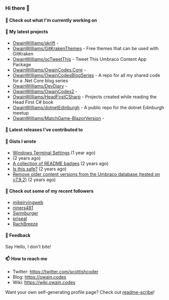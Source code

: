 ### Hi there 👋

#### 👷 Check out what I'm currently working on


#### 🌱 My latest projects

- [OwainWilliams/skrift](https://github.com/OwainWilliams/skrift) - 
- [OwainWilliams/GitKrakenThemes](https://github.com/OwainWilliams/GitKrakenThemes) - Free themes that can be used with GitKraken
- [OwainWilliams/ocTweetThis](https://github.com/OwainWilliams/ocTweetThis) - Tweet This Umbraco Content App Package
- [OwainWilliams/OwainCodes.Core](https://github.com/OwainWilliams/OwainCodes.Core) - 
- [OwainWilliams/OwainCodesBlogSeries](https://github.com/OwainWilliams/OwainCodesBlogSeries) - A repo for all my shared code for a .Net Core blog series
- [OwainWilliams/DevDiary](https://github.com/OwainWilliams/DevDiary) - 
- [OwainWilliams/OwainCodes2](https://github.com/OwainWilliams/OwainCodes2) - 
- [OwainWilliams/HeadFirstCSharp](https://github.com/OwainWilliams/HeadFirstCSharp) - Projects created while reading the Head First C# book
- [OwainWilliams/dotnetEdinburgh](https://github.com/OwainWilliams/dotnetEdinburgh) - A public repo for the dotnet Edinburgh meetup
- [OwainWilliams/MatchGame-BlazorVersion](https://github.com/OwainWilliams/MatchGame-BlazorVersion) - 

#### 🔭 Latest releases I've contributed to



#### 📓 Gists I wrote

- [Windows Terminal Settings](https://gist.github.com/35c216f6fd5e7dd2f7ae772c714fe229) (1 year ago)
- [](https://gist.github.com/69bbbac5d647c0859bd8301d4e661748) (2 years ago)
- [A collection of README badges](https://gist.github.com/b55a61db0867b660ae3c5995feab11ff) (2 years ago)
- [Is this safe?](https://gist.github.com/77e42779ff21af04da069e370d6a56f9) (2 years ago)
- [Remove older content versions from the Umbraco database (tested on v7.9.2)](https://gist.github.com/1f41818f3eddd09b22138c321a69c91c) (2 years ago)



#### 👯 Check out some of my recent followers

- [mikeirvingweb](https://github.com/mikeirvingweb)
- [niners481](https://github.com/niners481)
- [Swimburger](https://github.com/Swimburger)
- [prjseal](https://github.com/prjseal)
- [RachBreeze](https://github.com/RachBreeze)

#### 💬 Feedback

Say Hello, I don't bite!

#### 📫 How to reach me

- Twitter: https://twitter.com/scottishcoder
- Blog: https://owain.codes
- Wiki: https://wiki.owain.codes

Want your own self-generating profile page? Check out [readme-scribe](https://github.com/muesli/readme-scribe)!
